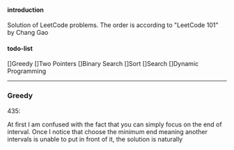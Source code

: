 #### introduction

Solution of LeetCode problems. The order is according to "LeetCode 101" by Chang Gao

#### todo-list

[]Greedy
[]Two Pointers
[]Binary Search
[]Sort
[]Search
[]Dynamic Programming



---

### Greedy

435:

At first I am confused with the fact that you can simply focus on the end of interval. Once I notice that choose the minimum end meaning another intervals is unable to put in front of it, the solution is naturally
